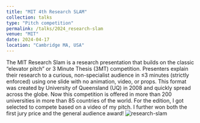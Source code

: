 ```yaml
---
title: "MIT 4th Research SLAM"
collection: talks
type: "Pitch competition"
permalink: /talks/2024_research-slam
venue: "MIT"
date: 2024-04-17
location: "Cambridge MA, USA"
---
```


The MIT Research Slam is a research presentation that builds on the classic “elevator pitch” or 3 Minute Thesis (3MT) competition. Presenters explain their research to a curious, non-specialist audience in ≤3 minutes (strictly enforced) using one slide with no animation, video, or props. This format was created by University of Queensland (UQ) in 2008 and quickly spread across the globe. Now this competition is offered in more than 200 universities in more than 85 countries of the world. For the edition, I got selected to compete based on a video of my pitch. I further won both the first jury price and the general audience award!
![research-slam](/images/researchslam.png)
